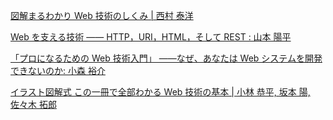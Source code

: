 [図解まるわかり Web 技術のしくみ | 西村 泰洋](https://www.amazon.co.jp/dp/B08W51LBFJ)

[Web を支える技術 ―― HTTP，URI，HTML，そして REST : 山本 陽平](https://www.amazon.co.jp/dp/B07JK7FZH2)

[「プロになるための Web 技術入門」 ――なぜ、あなたは Web システムを開発できないのか: 小森 裕介](https://www.amazon.co.jp/dp/4774142352)

[イラスト図解式 この一冊で全部わかる Web 技術の基本 | 小林 恭平, 坂本 陽, 佐々木 拓郎](https://www.amazon.co.jp/dp/B06XNMMC9S)
